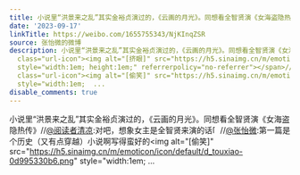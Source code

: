 ```yaml
---
title: 小说里“洪景来之乱”其实金裕贞演过的，《云画的月光》。同想看全智贤演《女海盗隐热传》//@阅读者清凉:对吧，想象女主是全智贤来演的话[挤眼]//@张怡微:第一篇...
date: '2023-09-17'
linkTitle: https://weibo.com/1655755343/NjKInqZSR
source: 张怡微的微博
description: 小说里“洪景来之乱”其实金裕贞演过的，《云画的月光》。同想看全智贤演《女海盗隐热传》//<a href="https://weibo.com/n/%E9%98%85%E8%AF%BB%E8%80%85%E6%B8%85%E5%87%89">@阅读者清凉</a>:对吧，想象女主是全智贤来演的话<span
  class="url-icon"><img alt="[挤眼]" src="https://h5.sinaimg.cn/m/emoticon/icon/default/d_jiyan-9f343230f4.png"
  style="width:1em; height:1em;" referrerpolicy="no-referrer"></span>//<a href="https://weibo.com/n/%E5%BC%A0%E6%80%A1%E5%BE%AE">@张怡微</a>:第一篇是个历史（又有点穿越）小说啊写得蛮好的<span
  class="url-icon"><img alt="[偷笑]" src="https://h5.sinaimg.cn/m/emoticon/icon/default/d_touxiao-0d995330b6.png"
  style="width:1em;  ...
disable_comments: true
---
```

小说里“洪景来之乱”其实金裕贞演过的，《云画的月光》。同想看全智贤演《女海盗隐热传》//<a href="https://weibo.com/n/%E9%98%85%E8%AF%BB%E8%80%85%E6%B8%85%E5%87%89">@阅读者清凉</a>:对吧，想象女主是全智贤来演的话<span class="url-icon"><img alt="[挤眼]" src="https://h5.sinaimg.cn/m/emoticon/icon/default/d_jiyan-9f343230f4.png" style="width:1em; height:1em;" referrerpolicy="no-referrer"></span>//<a href="https://weibo.com/n/%E5%BC%A0%E6%80%A1%E5%BE%AE">@张怡微</a>:第一篇是个历史（又有点穿越）小说啊写得蛮好的<span class="url-icon"><img alt="[偷笑]" src="https://h5.sinaimg.cn/m/emoticon/icon/default/d_touxiao-0d995330b6.png" style="width:1em;  ...